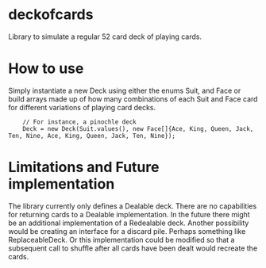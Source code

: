 # deckofcards
Library to simulate a regular 52 card deck of playing cards.

# How to use
Simply instantiate a new Deck using either the enums Suit, and Face or build arrays made up of how many combinations of each Suit and Face card   for different variations of playing card decks. 

		// For instance, a pinochle deck
		Deck = new Deck(Suit.values(), new Face[]{Ace, King, Queen, Jack, Ten, Nine, Ace, King, Queen, Jack, Ten, Nine});

# Limitations and Future implementation
The library currently only defines a Dealable deck. There are no capabilities for returning cards to a Dealable implementation. In the future there might be an additional implementation of a Redealable deck. Another possibility would be creating an interface for a discard pile. Perhaps something like ReplaceableDeck. Or this implementation could be modified so that a subsequent call to shuffle after all cards have been dealt would recreate the cards.
